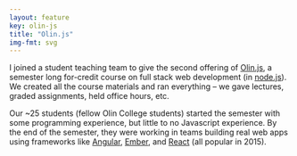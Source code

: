 ```yaml
---
layout: feature
key: olin-js
title: "Olin.js"
img-fmt: svg
---
```

I joined a student teaching team to give the second offering of [Olin.js](https://github.com/olinjs/olinjs), a semester long for-credit course on full stack web development (in [node.js](https://nodejs.org/en/)). We created all the course materials and ran everything – we gave lectures, graded assignments, held office hours, etc.


Our ~25 students (fellow Olin College students) started the semester with some programming experience, but little to no Javascript experience. By the end of the semester, they were working in teams building real web apps using frameworks like [Angular](https://angularjs.org), [Ember](https://emberjs.com), and [React](https://reactjs.org) (all popular in 2015).